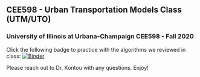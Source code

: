 ## CEE598 - Urban Transportation Models Class (UTM/UTO)
### University of Illinois at Urbana-Champaign CEE598 - Fall 2020
Click the following badge to practice with the algorithms we reviewed in class: [![Binder](https://mybinder.org/badge_logo.svg)](https://mybinder.org/v2/gh/ekontou/CEE-UTM-UTO/master)

Please reach out to Dr. Kontou with any questions.
Enjoy!


